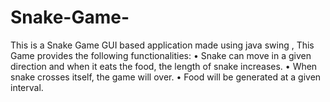 # Snake-Game-
This is a Snake Game GUI based application made using java swing , This Game provides the following functionalities: • Snake can move in a given direction and when it eats the food, the length of snake increases. • When snake crosses itself, the game will over. • Food will be generated at a given interval.
